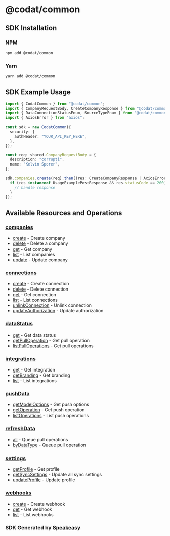 # @codat/common

<!-- Start SDK Installation -->
## SDK Installation

### NPM

```bash
npm add @codat/common
```

### Yarn

```bash
yarn add @codat/common
```
<!-- End SDK Installation -->

## SDK Example Usage
<!-- Start SDK Example Usage -->
```typescript
import { CodatCommon } from "@codat/common";
import { CompanyRequestBody, CreateCompanyResponse } from "@codat/common/dist/sdk/models/operations";
import { DataConnectionStatusEnum, SourceTypeEnum } from "@codat/common/dist/sdk/models/shared";
import { AxiosError } from "axios";

const sdk = new CodatCommon({
  security: {
    authHeader: "YOUR_API_KEY_HERE",
  },
});

const req: shared.CompanyRequestBody = {
  description: "corrupti",
  name: "Kelvin Sporer",
};

sdk.companies.create(req).then((res: CreateCompanyResponse | AxiosError) => {
  if (res instanceof UsageExamplePostResponse && res.statusCode == 200) {
    // handle response
  }
});
```
<!-- End SDK Example Usage -->

<!-- Start SDK Available Operations -->
## Available Resources and Operations


### [companies](docs/companies/README.md)

* [create](docs/companies/README.md#create) - Create company
* [delete](docs/companies/README.md#delete) - Delete a company
* [get](docs/companies/README.md#get) - Get company
* [list](docs/companies/README.md#list) - List companies
* [update](docs/companies/README.md#update) - Update company

### [connections](docs/connections/README.md)

* [create](docs/connections/README.md#create) - Create connection
* [delete](docs/connections/README.md#delete) - Delete connection
* [get](docs/connections/README.md#get) - Get connection
* [list](docs/connections/README.md#list) - List connections
* [unlinkConnection](docs/connections/README.md#unlinkconnection) - Unlink connection
* [updateAuthorization](docs/connections/README.md#updateauthorization) - Update authorization

### [dataStatus](docs/datastatus/README.md)

* [get](docs/datastatus/README.md#get) - Get data status
* [getPullOperation](docs/datastatus/README.md#getpulloperation) - Get pull operation
* [listPullOperations](docs/datastatus/README.md#listpulloperations) - Get pull operations

### [integrations](docs/integrations/README.md)

* [get](docs/integrations/README.md#get) - Get integration
* [getBranding](docs/integrations/README.md#getbranding) - Get branding
* [list](docs/integrations/README.md#list) - List integrations

### [pushData](docs/pushdata/README.md)

* [getModelOptions](docs/pushdata/README.md#getmodeloptions) - Get push options
* [getOperation](docs/pushdata/README.md#getoperation) - Get push operation
* [listOperations](docs/pushdata/README.md#listoperations) - List push operations

### [refreshData](docs/refreshdata/README.md)

* [all](docs/refreshdata/README.md#all) - Queue pull operations
* [byDataType](docs/refreshdata/README.md#bydatatype) - Queue pull operation

### [settings](docs/settings/README.md)

* [getProfile](docs/settings/README.md#getprofile) - Get profile
* [getSyncSettings](docs/settings/README.md#getsyncsettings) - Update all sync settings
* [updateProfile](docs/settings/README.md#updateprofile) - Update profile

### [webhooks](docs/webhooks/README.md)

* [create](docs/webhooks/README.md#create) - Create webhook
* [get](docs/webhooks/README.md#get) - Get webhook
* [list](docs/webhooks/README.md#list) - List webhooks
<!-- End SDK Available Operations -->

### SDK Generated by [Speakeasy](https://docs.speakeasyapi.dev/docs/using-speakeasy/client-sdks)
